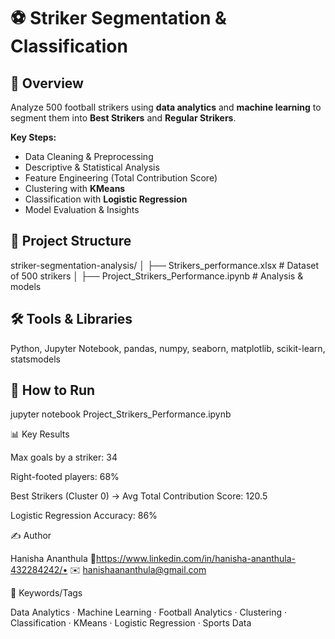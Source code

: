 # ⚽ Striker Segmentation & Classification

## 📖 Overview
Analyze 500 football strikers using **data analytics** and **machine learning** to segment them into **Best Strikers** and **Regular Strikers**.  

**Key Steps:**  
- Data Cleaning & Preprocessing  
- Descriptive & Statistical Analysis  
- Feature Engineering (Total Contribution Score)  
- Clustering with **KMeans**  
- Classification with **Logistic Regression**  
- Model Evaluation & Insights  

## 📂 Project Structure

striker-segmentation-analysis/
│
├── Strikers_performance.xlsx # Dataset of 500 strikers
│
├── Project_Strikers_Performance.ipynb # Analysis & models



## 🛠️ Tools & Libraries
Python, Jupyter Notebook, pandas, numpy, seaborn, matplotlib, scikit-learn, statsmodels  

## 🚀 How to Run

jupyter notebook Project_Strikers_Performance.ipynb

📊 Key Results

Max goals by a striker: 34

Right-footed players: 68%

Best Strikers (Cluster 0) → Avg Total Contribution Score: 120.5

Logistic Regression Accuracy: 86%

✍️ Author

Hanisha Ananthula
🔗https://www.linkedin.com/in/hanisha-ananthula-432284242/• ✉️ hanishaananthula@gmail.com

🔑 Keywords/Tags

Data Analytics · Machine Learning · Football Analytics · Clustering · Classification · KMeans · Logistic Regression · Sports Data
